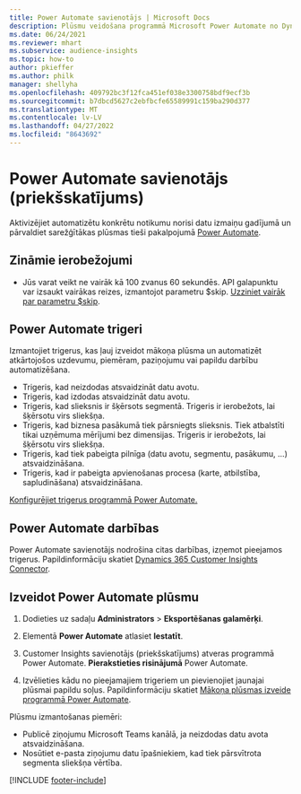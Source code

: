 ```yaml
---
title: Power Automate savienotājs | Microsoft Docs
description: Plūsmu veidošana programmā Microsoft Power Automate no Dynamics 365 Customer Insights.
ms.date: 06/24/2021
ms.reviewer: mhart
ms.subservice: audience-insights
ms.topic: how-to
author: pkieffer
ms.author: philk
manager: shellyha
ms.openlocfilehash: 409792bc3f12fca451ef038e3300758bdf9ecf3b
ms.sourcegitcommit: b7dbcd5627c2ebfbcfe65589991c159ba290d377
ms.translationtype: MT
ms.contentlocale: lv-LV
ms.lasthandoff: 04/27/2022
ms.locfileid: "8643692"
---
```

# <a name="power-automate-connector-preview"></a>Power Automate savienotājs (priekšskatījums)

Aktivizējiet automatizētu konkrētu notikumu norisi datu izmaiņu gadījumā un pārvaldiet sarežģītākas plūsmas tieši pakalpojumā [Power Automate](https://flow.microsoft.com/).

## <a name="known-limitations"></a>Zināmie ierobežojumi

- Jūs varat veikt ne vairāk kā 100 zvanus 60 sekundēs. API galapunktu var izsaukt vairākas reizes, izmantojot parametru $skip. [Uzziniet vairāk par parametru $skip](/connectors/customerinsights/#get-items-from-an-entity).

## <a name="power-automate-triggers"></a>Power Automate trigeri

Izmantojiet trigerus, kas ļauj izveidot mākoņa plūsma un automatizēt atkārtojošos uzdevumu, piemēram, paziņojumu vai papildu darbību automatizēšana. 

- Trigeris, kad neizdodas atsvaidzināt datu avotu. 
- Trigeris, kad izdodas atsvaidzināt datu avotu.
- Trigeris, kad slieksnis ir šķērsots segmentā. Trigeris ir ierobežots, lai šķērsotu virs sliekšņa.
- Trigeris, kad biznesa pasākumā tiek pārsniegts slieksnis. Tiek atbalstīti tikai uzņēmuma mērījumi bez dimensijas. Trigeris ir ierobežots, lai šķērsotu virs sliekšņa.
- Trigeris, kad tiek pabeigta pilnīga (datu avotu, segmentu, pasākumu, ...) atsvaidzināšana.
- Trigeris, kad ir pabeigta apvienošanas procesa (karte, atbilstība, sapludināšana) atsvaidzināšana.

[Konfigurējiet trigerus programmā Power Automate.](https://flow.microsoft.com/connectors/shared_customerinsights/dynamics-365-customer-insights-connector/)

## <a name="power-automate-actions"></a>Power Automate darbības

Power Automate savienotājs nodrošina citas darbības, izņemot pieejamos trigerus. Papildinformāciju skatiet [Dynamics 365 Customer Insights Connector](/connectors/customerinsights/).

## <a name="create-a-power-automate-flow"></a>Izveidot Power Automate plūsmu

1. Dodieties uz sadaļu **Administrators** > **Eksportēšanas galamērķi**.

1. Elementā **Power Automate** atlasiet **Iestatīt**.

1. Customer Insights savienotājs (priekšskatījums) atveras programmā Power Automate. **Pierakstieties risinājumā** Power Automate.

1. Izvēlieties kādu no pieejamajiem trigeriem un pievienojiet jaunajai plūsmai papildu soļus. Papildinformāciju skatiet [Mākoņa plūsmas izveide programmā Power Automate](/power-automate/get-started-logic-flow).

Plūsmu izmantošanas piemēri: 
- Publicē ziņojumu Microsoft Teams kanālā, ja neizdodas datu avota atsvaidzināšana. 
- Nosūtiet e-pasta ziņojumu datu īpašniekiem, kad tiek pārsvītrota segmenta sliekšņa vērtība.



[!INCLUDE [footer-include](includes/footer-banner.md)]
